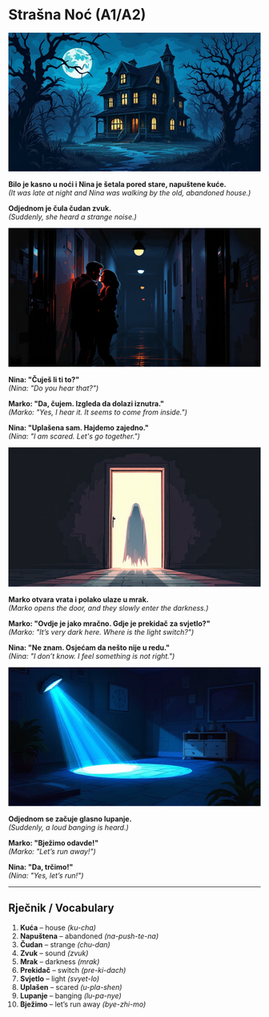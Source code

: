 # Strašna Noć (A1/A2)

![Img_HASH1](images/Img_4f4d63.png)      

**Bilo je kasno u noći i Nina je šetala pored stare, napuštene kuće.**  
*(It was late at night and Nina was walking by the old, abandoned house.)*

**Odjednom je čula čudan zvuk.**  
*(Suddenly, she heard a strange noise.)*

![Img_HASH2](images/Img_76a6de.png)      

**Nina: "Čuješ li ti to?"**  
*(Nina: "Do you hear that?")*  

**Marko: "Da, čujem. Izgleda da dolazi iznutra."**  
*(Marko: "Yes, I hear it. It seems to come from inside.")*

**Nina: "Uplašena sam. Hajdemo zajedno."**  
*(Nina: "I am scared. Let's go together.")*

![Img_HASH3](images/Img_ead43c.png)      

**Marko otvara vrata i polako ulaze u mrak.**  
*(Marko opens the door, and they slowly enter the darkness.)*

**Marko: "Ovdje je jako mračno. Gdje je prekidač za svjetlo?"**  
*(Marko: "It’s very dark here. Where is the light switch?")*

**Nina: "Ne znam. Osjećam da nešto nije u redu."**  
*(Nina: "I don’t know. I feel something is not right.")*

![Img_HASH4](images/Img_06a33f.png)      

**Odjednom se začuje glasno lupanje.**  
*(Suddenly, a loud banging is heard.)*

**Marko: "Bježimo odavde!"**  
*(Marko: "Let’s run away!")*

**Nina: "Da, trčimo!"**  
*(Nina: "Yes, let’s run!")*

---

## Rječnik / Vocabulary

1. **Kuća** – house *(ku-cha)*  
2. **Napuštena** – abandoned *(na-push-te-na)*  
3. **Čudan** – strange *(chu-dan)*  
4. **Zvuk** – sound *(zvuk)*  
5. **Mrak** – darkness *(mrak)*  
6. **Prekidač** – switch *(pre-ki-dach)*  
7. **Svjetlo** – light *(svyet-lo)*  
8. **Uplašen** – scared *(u-pla-shen)*  
9. **Lupanje** – banging *(lu-pa-nye)*  
10. **Bježimo** – let’s run away *(bye-zhi-mo)*
